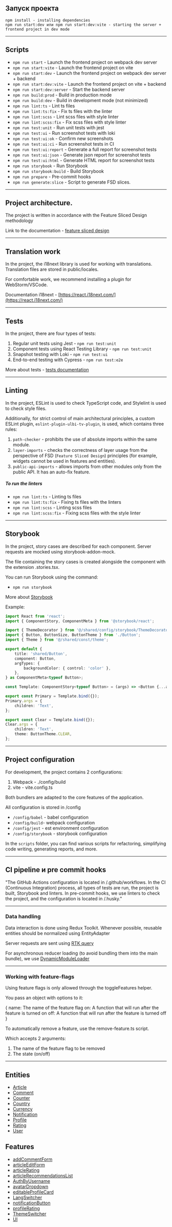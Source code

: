 ## Запуск проекта

```
npm install - installing dependencies
npm run start:dev или npm run start:dev:vite - starting the server + frontend project in dev mode
```

---

## Scripts

-   `npm run start` - Launch the frontend project on webpack dev server
-   `npm run start:vite` - Launch the frontend project on vite
-   `npm run start:dev` - Launch the frontend project on webpack dev server + backend
-   `npm run start:dev:vite` - Launch the frontend project on vite + backend
-   `npm run start:dev:server` - Start the backend server
-   `npm run build:prod` - Build in production mode
-   `npm run build:dev` - Build in development mode (not minimized)
-   `npm run lint:ts` - Lint ts files
-   `npm run lint:ts:fix` - Fix ts files with the linter
-   `npm run lint:scss` - Lint scss files with style linter
-   `npm run lint:scss:fix` - Fix scss files with style linter
-   `npm run test:unit` - Run unit tests with jest
-   `npm run test:ui` - Run screenshot tests with loki
-   `npm run test:ui:ok` - Confirm new screenshots
-   `npm run test:ui:ci` - Run screenshot tests in CI
-   `npm run test:ui:report` - Generate a full report for screenshot tests
-   `npm run test:ui:json` - Generate json report for screenshot tests
-   `npm run test:ui:html` - Generate HTML report for screenshot tests
-   `npm run storybook` - Run Storybook
-   `npm run storybook:build` - Build Storybook
-   `npm run prepare` - Pre-commit hooks
-   `npm run generate:slice` - Script to generate FSD slices.

---

## Project architecture.

The project is written in accordance with the Feature Sliced Design methodology

Link to the documentation - [feature sliced design](https://feature-sliced.design/docs/get-started/tutorial)

---

## Translation work

In the project, the i18next library is used for working with translations.
Translation files are stored in public/locales.

For comfortable work, we recommend installing a plugin for WebStorm/VSCode.

Documentation i18next - [https://react.i18next.com/](https://react.i18next.com/)

---

## Tests

In the project, there are four types of tests:

1. Regular unit tests using Jest - `npm run test:unit`
2. Component tests using React Testing Library - `npm run test:unit`
3. Snapshot testing with Loki - `npm run test:ui`
4. End-to-end testing with Cypress - `npm run test:e2e`

More about tests - [tests documentation](/docs/tests.md)

---

## Linting

In the project, ESLint is used to check TypeScript code, and Stylelint is used to check style files.

Additionally, for strict control of main architectural principles,
a custom ESLint plugin, `eslint-plugin-ulbi-tv-plugin`, is used, which contains three rules:

1. `path-checker` - prohibits the use of absolute imports within the same module.
2. `layer-imports` - checks the correctness of layer usage from the perspective of FSD (`Feature Sliced Design`) principles
   (for example, widgets cannot be used in features and entities).
3. `public-api-imports` - allows imports from other modules only from the public API. It has an auto-fix feature.

##### To run the linters

-   `npm run lint:ts` - Linting ts files
-   `npm run lint:ts:fix` - Fixing ts files with the linters
-   `npm run lint:scss` - Linting scss files
-   `npm run lint:scss:fix` - Fixing scss files with the style linter

---

## Storybook

In the project, story cases are described for each component. Server requests are mocked using storybook-addon-mock.

The file containing the story cases is created alongside the component with the extension .stories.tsx.

You can run Storybook using the command:

-   `npm run storybook`

More about [Storybook](/docs/storybook.md)

Example:

```typescript jsx
import React from 'react';
import { ComponentStory, ComponentMeta } from '@storybook/react';

import { ThemeDecorator } from '@/shared/config/storybook/ThemeDecorator/ThemeDecorator';
import { Button, ButtonSize, ButtonTheme } from './Button';
import { Theme } from '@/shared/const/theme';

export default {
    title: 'shared/Button',
    component: Button,
    argTypes: {
        backgroundColor: { control: 'color' },
    },
} as ComponentMeta<typeof Button>;

const Template: ComponentStory<typeof Button> = (args) => <Button {...args} />;

export const Primary = Template.bind({});
Primary.args = {
    children: 'Text',
};

export const Clear = Template.bind({});
Clear.args = {
    children: 'Text',
    theme: ButtonTheme.CLEAR,
};
```

---

## Project configuration

For development, the project contains 2 configurations:

1. Webpack - ./config/build
2. vite - vite.config.ts

Both bundlers are adapted to the core features of the application.

All configuration is stored in /config

-   `/config/babel` - babel configuration
-   `/config/build`- webpack configuration
-   `/config/jest` - est environment configuration
-   `/config/storybook` - storybook configuration

In the `scripts` folder, you can find various scripts for refactoring, simplifying code writing, generating reports, and more.

---

## CI pipeline и pre commit hooks

"The GitHub Actions configuration is located in /.github/workflows.
In the CI (Continuous Integration) process, all types of tests are run, the project is built, Storybook and linters.
In pre-commit hooks, we use linters to check the project, and the configuration is located in /.husky."

---

### Data handling

Data interaction is done using Redux Toolkit.
Whenever possible, reusable entities should be normalized using EntityAdapter

Server requests are sent using [RTK query](/src/shared/api/rtkApi.ts)

For asynchronous reducer loading (to avoid bundling them into the main bundle), we use
[DynamicModuleLoader](/src/shared/lib/components/DynamicModuleLoader/DynamicModuleLoader.tsx)

---

### Working with feature-flags

Using feature flags is only allowed through the toggleFeatures helper.

You pass an object with options to it:

{
name: The name of the feature flag
on: A function that will run after the feature is turned on
off: A function that will run after the feature is turned off
}

To automatically remove a feature, use the remove-feature.ts script.

Which accepts 2 arguments:

1. The name of the feature flag to be removed
2. The state (on/off)

---

## Entities

-   [Article](/src/entities/Article)
-   [Comment](/src/entities/Comment)
-   [Counter](/src/entities/Counter)
-   [Country](/src/entities/Country)
-   [Currency](/src/entities/Currency)
-   [Notification](/src/entities/Notification)
-   [Profile](/src/entities/Profile)
-   [Rating](/src/entities/Rating)
-   [User](/src/entities/User)

## Features

-   [addCommentForm](/src/features/addCommentForm)
-   [articleEditForm](/src/features/articleEditForm)
-   [articleRating](/src/features/articleRating)
-   [articleRecommendationsList](/src/features/articleRecommendationsList)
-   [AuthByUsername](/src/features/AuthByUsername)
-   [avatarDropdown](/src/features/avatarDropdown)
-   [editableProfileCard](/src/features/editableProfileCard)
-   [LangSwitcher](/src/features/LangSwitcher)
-   [notificationButton](/src/features/notificationButton)
-   [profileRating](/src/features/profileRating)
-   [ThemeSwitcher](/src/features/ThemeSwitcher)
-   [UI](/src/features/UI)
